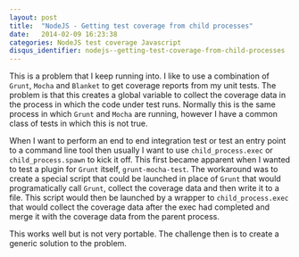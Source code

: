 ```yaml
---
layout: post
title:  "NodeJS - Getting test coverage from child processes"
date:   2014-02-09 16:23:38
categories: NodeJS test coverage Javascript
disqus_identifier: nodejs--getting-test-coverage-from-child-processes
---
```


This is a problem that I keep running into. I like to use a combination of `Grunt`, `Mocha` and `Blanket` to get coverage reports from my unit tests. The problem is that this creates a global variable to collect the coverage data in the process in which the code under test runs. Normally this is the same process in which `Grunt` and `Mocha` are running, however I have a common class of tests in which this is not true.

When I want to perform an end to end integration test or test an entry point to a command line tool then usually I want to use `child_process.exec` or `child_process.spawn` to kick it off. This first became apparent when I wanted to test a plugin for `Grunt` itself, `grunt-mocha-test`. The workaround was to create a special script that could be launched in place of `Grunt` that would programatically call `Grunt`, collect the coverage data and then write it to a file. This script would then be launched by a wrapper to `child_process.exec` that would collect the coverage data after the exec had completed and merge it with the coverage data from the parent process.

This works well but is not very portable. The challenge then is to create a generic solution to the problem.
